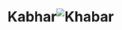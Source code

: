 # Kabhar![Khabar](https://github.com/Areeb786123/Kabhar/assets/56149022/f9e7b310-9b29-4d17-9d67-1de2b85d4643)
